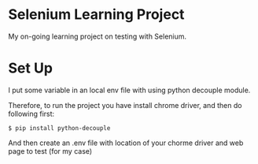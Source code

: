 # Selenium Learning Project

My on-going learning project on testing with Selenium.

# Set Up

I put some variable in an local env file with using python decouple module. 

Therefore, to run the project you have install chrome driver, and then do following first:

`$ pip install python-decouple`

And then create an .env file with location of your chorme driver and web page to test (for my case)
